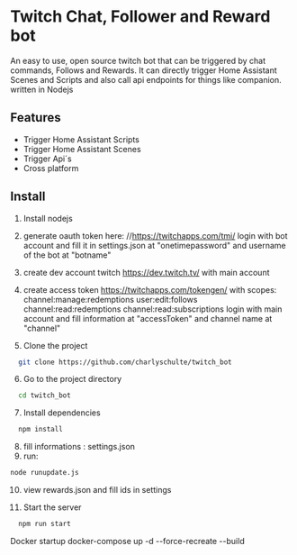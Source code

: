 
# Twitch Chat, Follower and Reward bot

An easy to use, open source twitch bot that can be triggered by chat commands,
Follows and Rewards.
It can directly trigger Home Assistant Scenes and Scripts and also call api endpoints for things like companion.
written in Nodejs

## Features

- Trigger Home Assistant Scripts
- Trigger Home Assistant Scenes
- Trigger Api´s
- Cross platform



## Install
1) Install nodejs

2) generate oauth token here: //https://twitchapps.com/tmi/ login with bot account and fill it in settings.json at "onetimepassword" and username of the bot at "botname"

3) create dev account twitch https://dev.twitch.tv/ with main account

4) create access token https://twitchapps.com/tokengen/ 
with scopes: channel:manage:redemptions user:edit:follows channel:read:redemptions channel:read:subscriptions
login with main account and fill information at "accessToken" and channel name at "channel"


5) Clone the project

```bash
  git clone https://github.com/charlyschulte/twitch_bot
```

6) Go to the project directory

```bash
  cd twitch_bot
```
7) Install dependencies

```bash
  npm install
```
8) fill informations : settings.json
9) run: 
```bash
node runupdate.js
```
10) view rewards.json and fill ids in settings

11) Start the server

```bash
  npm run start
```


Docker startup 
docker-compose up -d --force-recreate --build
